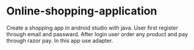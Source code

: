 # Online-shopping-application
Create a shopping app in android studio with java. User first register through email and passward. After login user order any  product and pay through razor pay. In this app use adapter. 
